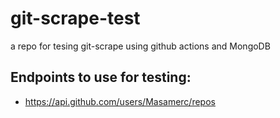 # git-scrape-test
a repo for tesing git-scrape using github actions and MongoDB

## Endpoints to use for testing:
- https://api.github.com/users/Masamerc/repos
